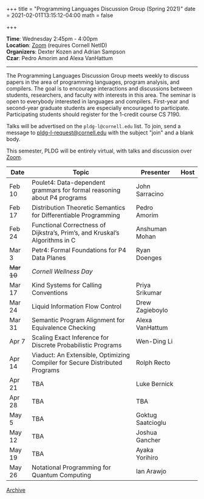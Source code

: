 +++
title = "Programming Languages Discussion Group (Spring 2021)"
date = 2021-02-01T13:15:12-04:00
math = false

+++

**Time**: Wednesday 2:45pm - 4:00pm <br/>
**Location**: [Zoom][] (requires Cornell NetID) <br/>
**Organizers**: Dexter Kozen and Adrian Sampson <br/>
**Czar**: Pedro Amorim and Alexa VanHattum <br/>

[zoom]: https://cornell.zoom.us/j/231639869?pwd=UHNVcnY3ZXVydk5pcTRyQk5ncEhJZz09

---

The Programming Languages Discussion Group meets weekly to discuss papers in the area of programming languages, program analysis, and compilers. The goal is to encourage interactions and discussions between students, researchers, and faculty with interests in this area. The seminar is open to everybody interested in languages and compilers. First-year and second-year graduate students are especially encouraged to participate. Participating students should register for the 1-credit course CS 7190.

Talks will be advertised on the `pldg-l@cornell.edu` list. To join, send a message to [pldg-l-request@cornell.edu][join-pldg] with the subject "join" and a blank body.

This semester, PLDG will be entirely virtual, with talks and discussion over [Zoom][].


| Date   | Topic       | Presenter | Host |
|--------|-------------|-----------|------|
| Feb 10 | Poulet4: Data-dependent grammars for formal reasoning about P4 programs | John Sarracino | |
| Feb 17 | Distribution Theoretic Semantics for Differentiable Programming | Pedro Amorim | |
| Feb 24 | Functional Correctness of Dijkstra’s, Prim’s, and Kruskal’s Algorithms in C | Anshuman Mohan | |
| Mar 3  | Petr4: Formal Foundations for P4 Data Planes | Ryan Doenges | |
| ~~Mar 10~~ | _Cornell Wellness Day_ | | |
| Mar 17 | Kind Systems for Calling Conventions | Priya Srikumar | |
| Mar 24 | Liquid Information Flow Control | Drew Zagieboylo | |
| Mar 31 | Semantic Program Alignment for Equivalence Checking | Alexa VanHattum | |
| Apr 7  | Scaling Exact Inference for Discrete Probabilistic Programs | Wen-Ding Li | |
| Apr 14 | Viaduct: An Extensible, Optimizing Compiler for Secure Distributed Programs | Rolph Recto | |
| Apr 21 | TBA | Luke Bernick | |
| Apr 28 | TBA | TBA | |
| May 5  | TBA | Goktug Saatcioglu | |
| May 12 | TBA | Joshua Gancher | |
| May 19 | TBA | Ayaka Yorihiro | |
| May 26 | Notational Programming for Quantum Computing | Ian Arawjo | |


[Archive](../)

[join-pldg]: mailto:pldg-l-request@cornell.edu?subject=join
